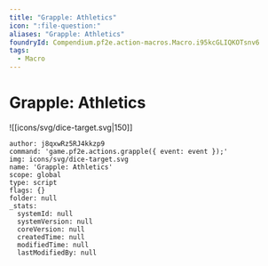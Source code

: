 ```yaml
---
title: "Grapple: Athletics"
icon: ":file-question:"
aliases: "Grapple: Athletics"
foundryId: Compendium.pf2e.action-macros.Macro.i95kcGLIQKOTsnv6
tags:
  - Macro
---
```


# Grapple: Athletics
![[icons/svg/dice-target.svg|150]]

```Macro
author: j8qxwRz5RJ4kkzp9
command: 'game.pf2e.actions.grapple({ event: event });'
img: icons/svg/dice-target.svg
name: 'Grapple: Athletics'
scope: global
type: script
flags: {}
folder: null
_stats:
  systemId: null
  systemVersion: null
  coreVersion: null
  createdTime: null
  modifiedTime: null
  lastModifiedBy: null
```
